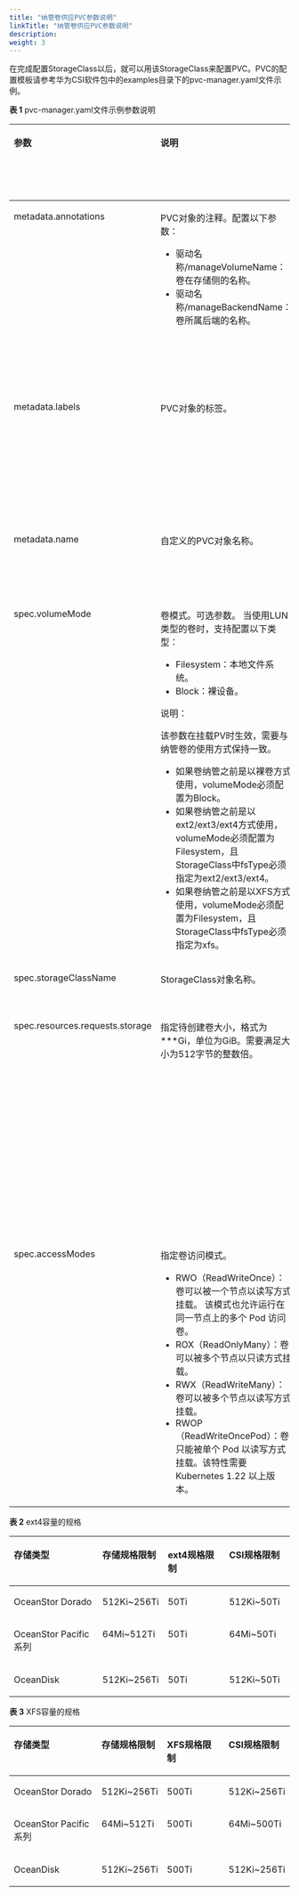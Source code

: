 ```yaml
---
title: "纳管卷供应PVC参数说明"
linkTitle: "纳管卷供应PVC参数说明"
description: 
weight: 3
---
```


在完成配置StorageClass以后，就可以用该StorageClass来配置PVC。PVC的配置模板请参考华为CSI软件包中的examples目录下的pvc-manager.yaml文件示例。

**表 1**  pvc-manager.yaml文件示例参数说明

<a name="zh-cn_topic_0150885187_table195731435604"></a>
<table><thead align="left"><tr id="zh-cn_topic_0150885187_row35732351904"><th class="cellrowborder" valign="top" width="13.47134713471347%" id="mcps1.2.6.1.1"><p id="zh-cn_topic_0150885187_p1257333517017"><a name="zh-cn_topic_0150885187_p1257333517017"></a><a name="zh-cn_topic_0150885187_p1257333517017"></a>参数</p>
</th>
<th class="cellrowborder" valign="top" width="26.852685268526855%" id="mcps1.2.6.1.2"><p id="zh-cn_topic_0150885187_p1457323512015"><a name="zh-cn_topic_0150885187_p1457323512015"></a><a name="zh-cn_topic_0150885187_p1457323512015"></a>说明</p>
</th>
<th class="cellrowborder" valign="top" width="5.15051505150515%" id="mcps1.2.6.1.3"><p id="p19360047916"><a name="p19360047916"></a><a name="p19360047916"></a>必选参数</p>
</th>
<th class="cellrowborder" valign="top" width="26.62266226622662%" id="mcps1.2.6.1.4"><p id="p9506371793"><a name="p9506371793"></a><a name="p9506371793"></a>默认值</p>
</th>
<th class="cellrowborder" valign="top" width="27.902790279027904%" id="mcps1.2.6.1.5"><p id="zh-cn_topic_0150885187_p85734352017"><a name="zh-cn_topic_0150885187_p85734352017"></a><a name="zh-cn_topic_0150885187_p85734352017"></a>备注</p>
</th>
</tr>
</thead>
<tbody><tr id="row969014592044"><td class="cellrowborder" valign="top" width="13.47134713471347%" headers="mcps1.2.6.1.1 "><p id="p2690115912418"><a name="p2690115912418"></a><a name="p2690115912418"></a>metadata.annotations</p>
</td>
<td class="cellrowborder" valign="top" width="26.852685268526855%" headers="mcps1.2.6.1.2 "><p id="p196189175512"><a name="p196189175512"></a><a name="p196189175512"></a>PVC对象的注释。配置以下参数：</p>
<a name="ul411121811565"></a><a name="ul411121811565"></a><ul id="ul411121811565"><li>驱动名称/manageVolumeName：卷在存储侧的名称。</li><li>驱动名称/manageBackendName：卷所属后端的名称。</li></ul>
</td>
<td class="cellrowborder" valign="top" width="5.15051505150515%" headers="mcps1.2.6.1.3 "><p id="p15360547910"><a name="p15360547910"></a><a name="p15360547910"></a>是</p>
</td>
<td class="cellrowborder" valign="top" width="26.62266226622662%" headers="mcps1.2.6.1.4 "><p id="p8502191171218"><a name="p8502191171218"></a><a name="p8502191171218"></a>csi.huawei.com/manageVolumeName: *    csi.huawei.com/manageBackendName: *</p>
</td>
<td class="cellrowborder" valign="top" width="27.902790279027904%" headers="mcps1.2.6.1.5 "><a name="ul44235513567"></a><a name="ul44235513567"></a><ul id="ul44235513567"><li>驱动名称获取请参考<a href="/css-docs/docs/installation-and-deployment/installing-huawei-csi/installing-huawei-csi-using-helm/parameters-in-the-values-yaml-file-of-helm#table188162213437">表4</a>。</li><li>驱动名称/manageVolumeName：为存储上已有卷的名称，除英文字符外，其他国家字符不支持。</li><li>驱动名称/manageBackendName：CSI中存储后端的名称。</li></ul>
<p id="p176901459748"><a name="p176901459748"></a><a name="p176901459748"></a>可执行<strong id="b128931112571"><a name="b128931112571"></a><a name="b128931112571"></a>oceanctl get backend -n huawei-csi</strong>命令获取后端名称。</p>
</td>
</tr>
<tr id="row13644161649"><td class="cellrowborder" valign="top" width="13.47134713471347%" headers="mcps1.2.6.1.1 "><p id="p7644961942"><a name="p7644961942"></a><a name="p7644961942"></a>metadata.labels</p>
</td>
<td class="cellrowborder" valign="top" width="26.852685268526855%" headers="mcps1.2.6.1.2 "><p id="p364436542"><a name="p364436542"></a><a name="p364436542"></a>PVC对象的标签。</p>
</td>
<td class="cellrowborder" valign="top" width="5.15051505150515%" headers="mcps1.2.6.1.3 "><p id="p3360941498"><a name="p3360941498"></a><a name="p3360941498"></a>否</p>
</td>
<td class="cellrowborder" valign="top" width="26.62266226622662%" headers="mcps1.2.6.1.4 "><p id="p10506117498"><a name="p10506117498"></a><a name="p10506117498"></a>-</p>
</td>
<td class="cellrowborder" valign="top" width="27.902790279027904%" headers="mcps1.2.6.1.5 "><p id="p168401138144212"><a name="p168401138144212"></a><a name="p168401138144212"></a>格式：provisioner: 安装时指定的驱动名称。</p>
<p id="p1067565015410"><a name="p1067565015410"></a><a name="p1067565015410"></a>例如 provisioner: csi.huawei.com。</p>
<p id="p19806312144118"><a name="p19806312144118"></a><a name="p19806312144118"></a>该参数在创建PVC时生效，用于监听PVC资源，获取metadata.annotations信息。</p>
</td>
</tr>
<tr id="zh-cn_topic_0150885187_row5573635907"><td class="cellrowborder" valign="top" width="13.47134713471347%" headers="mcps1.2.6.1.1 "><p id="zh-cn_topic_0150885187_p3573335305"><a name="zh-cn_topic_0150885187_p3573335305"></a><a name="zh-cn_topic_0150885187_p3573335305"></a>metadata.name</p>
</td>
<td class="cellrowborder" valign="top" width="26.852685268526855%" headers="mcps1.2.6.1.2 "><p id="zh-cn_topic_0150885187_p205736355017"><a name="zh-cn_topic_0150885187_p205736355017"></a><a name="zh-cn_topic_0150885187_p205736355017"></a>自定义的PVC对象名称。</p>
</td>
<td class="cellrowborder" valign="top" width="5.15051505150515%" headers="mcps1.2.6.1.3 "><p id="p1736019415915"><a name="p1736019415915"></a><a name="p1736019415915"></a>是</p>
</td>
<td class="cellrowborder" valign="top" width="26.62266226622662%" headers="mcps1.2.6.1.4 "><p id="p1506677916"><a name="p1506677916"></a><a name="p1506677916"></a>-</p>
</td>
<td class="cellrowborder" valign="top" width="27.902790279027904%" headers="mcps1.2.6.1.5 "><p id="p20875193814315"><a name="p20875193814315"></a><a name="p20875193814315"></a>以Kubernetes v1.22.1为例，支持数字、小写字母、中划线（-）和点（.）的组合，并且必须以字母数字开头和结尾。</p>
</td>
</tr>
<tr id="zh-cn_topic_0150885187_row696316316238"><td class="cellrowborder" valign="top" width="13.47134713471347%" headers="mcps1.2.6.1.1 "><p id="zh-cn_topic_0150885187_p1896393118231"><a name="zh-cn_topic_0150885187_p1896393118231"></a><a name="zh-cn_topic_0150885187_p1896393118231"></a>spec.volumeMode</p>
</td>
<td class="cellrowborder" valign="top" width="26.852685268526855%" headers="mcps1.2.6.1.2 "><p id="p1610614478451"><a name="p1610614478451"></a><a name="p1610614478451"></a>卷模式。可选参数。 当使用LUN类型的卷时，支持配置以下类型：</p>
<a name="ul823916101324"></a><a name="ul823916101324"></a><ul id="ul823916101324"><li>Filesystem：本地文件系统。</li><li>Block：裸设备。</li></ul>
<div class="note" id="note186041413175913"><a name="note186041413175913"></a><a name="note186041413175913"></a><span class="notetitle"> 说明： </span><div class="notebody"><p id="p156042013105912"><a name="p156042013105912"></a><a name="p156042013105912"></a>该参数在挂载PV时生效，需要与纳管卷的使用方式保持一致。</p>
<a name="ul10185528135916"></a><a name="ul10185528135916"></a><ul id="ul10185528135916"><li>如果卷纳管之前是以裸卷方式使用，volumeMode必须配置为Block。</li><li>如果卷纳管之前是以ext2/ext3/ext4方式使用，volumeMode必须配置为Filesystem，且StorageClass中fsType必须指定为ext2/ext3/ext4。</li><li>如果卷纳管之前是以XFS方式使用，volumeMode必须配置为Filesystem，且StorageClass中fsType必须指定为xfs。</li></ul>
</div></div>
</td>
<td class="cellrowborder" valign="top" width="5.15051505150515%" headers="mcps1.2.6.1.3 "><p id="p153606414917"><a name="p153606414917"></a><a name="p153606414917"></a>否</p>
</td>
<td class="cellrowborder" valign="top" width="26.62266226622662%" headers="mcps1.2.6.1.4 "><p id="p55061271915"><a name="p55061271915"></a><a name="p55061271915"></a>Filesystem</p>
</td>
<td class="cellrowborder" valign="top" width="27.902790279027904%" headers="mcps1.2.6.1.5 "><p id="p62045214421"><a name="p62045214421"></a><a name="p62045214421"></a>该参数在挂载PV时生效。</p>
<a name="ul1518211174214"></a><a name="ul1518211174214"></a><ul id="ul1518211174214"><li>Filesystem表示在容器通过一个本地文件系统访问PV，本地文件系统类型为指定StorageClass中的fsType字段指定。</li><li>Block表示使用裸卷的方式访问访问PV。</li></ul>
</td>
</tr>
<tr id="zh-cn_topic_0150885187_row25733352019"><td class="cellrowborder" valign="top" width="13.47134713471347%" headers="mcps1.2.6.1.1 "><p id="zh-cn_topic_0150885187_p357320351304"><a name="zh-cn_topic_0150885187_p357320351304"></a><a name="zh-cn_topic_0150885187_p357320351304"></a>spec.storageClassName</p>
</td>
<td class="cellrowborder" valign="top" width="26.852685268526855%" headers="mcps1.2.6.1.2 "><p id="zh-cn_topic_0150885187_p135732351909"><a name="zh-cn_topic_0150885187_p135732351909"></a><a name="zh-cn_topic_0150885187_p135732351909"></a>StorageClass对象名称。</p>
</td>
<td class="cellrowborder" valign="top" width="5.15051505150515%" headers="mcps1.2.6.1.3 "><p id="p1736015413918"><a name="p1736015413918"></a><a name="p1736015413918"></a>是</p>
</td>
<td class="cellrowborder" valign="top" width="26.62266226622662%" headers="mcps1.2.6.1.4 "><p id="p195061171092"><a name="p195061171092"></a><a name="p195061171092"></a>-</p>
</td>
<td class="cellrowborder" valign="top" width="27.902790279027904%" headers="mcps1.2.6.1.5 "><p id="p1521791621216"><a name="p1521791621216"></a><a name="p1521791621216"></a>StorageClass的配置需要与纳管卷的配置保持一致。</p>
</td>
</tr>
<tr id="zh-cn_topic_0150885187_row1157316351102"><td class="cellrowborder" valign="top" width="13.47134713471347%" headers="mcps1.2.6.1.1 "><p id="zh-cn_topic_0150885187_p9573035309"><a name="zh-cn_topic_0150885187_p9573035309"></a><a name="zh-cn_topic_0150885187_p9573035309"></a>spec.resources.requests.storage</p>
</td>
<td class="cellrowborder" valign="top" width="26.852685268526855%" headers="mcps1.2.6.1.2 "><p id="zh-cn_topic_0150885187_p1573183510015"><a name="zh-cn_topic_0150885187_p1573183510015"></a><a name="zh-cn_topic_0150885187_p1573183510015"></a>指定待创建卷大小，格式为***Gi，单位为GiB。需要满足大小为512字节的整数倍。</p>
</td>
<td class="cellrowborder" valign="top" width="5.15051505150515%" headers="mcps1.2.6.1.3 "><p id="p1436044990"><a name="p1436044990"></a><a name="p1436044990"></a>是</p>
</td>
<td class="cellrowborder" valign="top" width="26.62266226622662%" headers="mcps1.2.6.1.4 "><p id="p18506147494"><a name="p18506147494"></a><a name="p18506147494"></a>-</p>
</td>
<td class="cellrowborder" valign="top" width="27.902790279027904%" headers="mcps1.2.6.1.5 "><p id="p1525217519276"><a name="p1525217519276"></a><a name="p1525217519276"></a>PVC容量的规格取决于存储规格限制和主机规格限制。以OceanStor Dorado 6.1.2/OceanStor Pacific系列 8.1.0对接CentOS 7为例，当使用的是ext4文件系统时，容量限制见<a href="#zh-cn_topic_0150885187_table178824527142">表2</a>；当使用的是XFS文件系统时，容量限制见<a href="#zh-cn_topic_0150885187_table101951367104">表3</a>。如果使用的是NFS或者裸设备，容量需满足使用的华为存储设备型号和版本所要求的规格约束。</p>
<p id="p63667162711"><a name="p63667162711"></a><a name="p63667162711"></a>如果PVC容量不在规格范围内，可能会由于存储规格限制或主机文件系统规格限制导致创建PVC或Pod失败。</p>
</td>
</tr>
<tr id="zh-cn_topic_0150885187_row6573635502"><td class="cellrowborder" valign="top" width="13.47134713471347%" headers="mcps1.2.6.1.1 "><p id="zh-cn_topic_0150885187_p1657333515012"><a name="zh-cn_topic_0150885187_p1657333515012"></a><a name="zh-cn_topic_0150885187_p1657333515012"></a>spec.accessModes</p>
</td>
<td class="cellrowborder" valign="top" width="26.852685268526855%" headers="mcps1.2.6.1.2 "><p id="p51122302293"><a name="p51122302293"></a><a name="p51122302293"></a>指定卷访问模式。</p>
<a name="ul69743301323"></a><a name="ul69743301323"></a><ul id="ul69743301323"><li><span>RWO</span>（ReadWriteOnce）：卷可以被一个节点以读写方式挂载。 该模式也允许运行在同一节点上的多个 Pod 访问卷。</li><li><span>ROX</span>（ReadOnlyMany）：卷可以被多个节点以只读方式挂载。</li><li><span>RWX</span>（ReadWriteMany）：卷可以被多个节点以读写方式挂载。</li><li><span>RWOP</span>（ReadWriteOncePod）：卷只能被单个 Pod 以读写方式挂载。该特性需要 Kubernetes 1.22 以上版本。</li></ul>
</td>
<td class="cellrowborder" valign="top" width="5.15051505150515%" headers="mcps1.2.6.1.3 "><p id="p10360448912"><a name="p10360448912"></a><a name="p10360448912"></a>是</p>
</td>
<td class="cellrowborder" valign="top" width="26.62266226622662%" headers="mcps1.2.6.1.4 "><p id="p65069712920"><a name="p65069712920"></a><a name="p65069712920"></a>ReadWriteOnce</p>
</td>
<td class="cellrowborder" valign="top" width="27.902790279027904%" headers="mcps1.2.6.1.5 "><a name="ul16793434324"></a><a name="ul16793434324"></a><ul id="ul16793434324"><li><span>RWO/ROX/RWOP：</span>所有类型卷均支持，<span>RWOP</span>需<span>Kubernetes 1.22</span>版本以上支持。Kubernetes 1.29版本以下需要参考<a href="/css-docs/docs/common-operations/enabling-the-readwriteoncepod-feature-gate">开启ReadWriteOncePod功能门</a>章节开启该特性。</li><li><span>RWX</span>支持情况如下：<a name="ul10813936394"></a><a name="ul10813936394"></a><ul id="ul10813936394"><li><a href="/css-docs/docs/storage-backend-management/managing-storage-backends/creating-a-storage-backend/storage-backend-parameters#li277121152812">NAS存储</a>：所有卷均支持。</li><li><a href="/css-docs/docs/storage-backend-management/managing-storage-backends/creating-a-storage-backend/storage-backend-parameters#zh-cn_topic_0000001324610777_li5135242193418">SAN存储</a>：仅volumeMode设置为Block的卷支持。</li></ul>
</li></ul>
</td>
</tr>
</tbody>
</table>

**表 2**  ext4容量的规格

<a name="zh-cn_topic_0150885187_table178824527142"></a>
<table><thead align="left"><tr id="zh-cn_topic_0150885187_row12882145215140"><th class="cellrowborder" valign="top" width="33.23%" id="mcps1.2.5.1.1"><p id="zh-cn_topic_0150885187_p18826529140"><a name="zh-cn_topic_0150885187_p18826529140"></a><a name="zh-cn_topic_0150885187_p18826529140"></a>存储类型</p>
</th>
<th class="cellrowborder" valign="top" width="19.89%" id="mcps1.2.5.1.2"><p id="zh-cn_topic_0150885187_p28820526146"><a name="zh-cn_topic_0150885187_p28820526146"></a><a name="zh-cn_topic_0150885187_p28820526146"></a>存储规格限制</p>
</th>
<th class="cellrowborder" valign="top" width="23.44%" id="mcps1.2.5.1.3"><p id="zh-cn_topic_0150885187_p58821552161412"><a name="zh-cn_topic_0150885187_p58821552161412"></a><a name="zh-cn_topic_0150885187_p58821552161412"></a>ext4规格限制</p>
</th>
<th class="cellrowborder" valign="top" width="23.44%" id="mcps1.2.5.1.4"><p id="zh-cn_topic_0150885187_p9882252201418"><a name="zh-cn_topic_0150885187_p9882252201418"></a><a name="zh-cn_topic_0150885187_p9882252201418"></a>CSI规格限制</p>
</th>
</tr>
</thead>
<tbody><tr id="zh-cn_topic_0150885187_row11882205261417"><td class="cellrowborder" valign="top" width="33.23%" headers="mcps1.2.5.1.1 "><p id="zh-cn_topic_0150885187_p1788211526142"><a name="zh-cn_topic_0150885187_p1788211526142"></a><a name="zh-cn_topic_0150885187_p1788211526142"></a>OceanStor Dorado</p>
</td>
<td class="cellrowborder" valign="top" width="19.89%" headers="mcps1.2.5.1.2 "><p id="zh-cn_topic_0150885187_p265163441310"><a name="zh-cn_topic_0150885187_p265163441310"></a><a name="zh-cn_topic_0150885187_p265163441310"></a>512Ki~256Ti</p>
</td>
<td class="cellrowborder" valign="top" width="23.44%" headers="mcps1.2.5.1.3 "><p id="zh-cn_topic_0150885187_p1988245219141"><a name="zh-cn_topic_0150885187_p1988245219141"></a><a name="zh-cn_topic_0150885187_p1988245219141"></a><span>50Ti</span></p>
</td>
<td class="cellrowborder" valign="top" width="23.44%" headers="mcps1.2.5.1.4 "><p id="zh-cn_topic_0150885187_p15882185241416"><a name="zh-cn_topic_0150885187_p15882185241416"></a><a name="zh-cn_topic_0150885187_p15882185241416"></a>512Ki~50Ti</p>
</td>
</tr>
<tr id="zh-cn_topic_0150885187_row1230184492014"><td class="cellrowborder" valign="top" width="33.23%" headers="mcps1.2.5.1.1 "><p id="zh-cn_topic_0150885187_p9499133571212"><a name="zh-cn_topic_0150885187_p9499133571212"></a><a name="zh-cn_topic_0150885187_p9499133571212"></a>OceanStor Pacific系列</p>
</td>
<td class="cellrowborder" valign="top" width="19.89%" headers="mcps1.2.5.1.2 "><p id="zh-cn_topic_0150885187_p7650193417133"><a name="zh-cn_topic_0150885187_p7650193417133"></a><a name="zh-cn_topic_0150885187_p7650193417133"></a>64Mi~512Ti</p>
</td>
<td class="cellrowborder" valign="top" width="23.44%" headers="mcps1.2.5.1.3 "><p id="zh-cn_topic_0150885187_p1424338151414"><a name="zh-cn_topic_0150885187_p1424338151414"></a><a name="zh-cn_topic_0150885187_p1424338151414"></a><span>50Ti</span></p>
</td>
<td class="cellrowborder" valign="top" width="23.44%" headers="mcps1.2.5.1.4 "><p id="zh-cn_topic_0150885187_p138617554183"><a name="zh-cn_topic_0150885187_p138617554183"></a><a name="zh-cn_topic_0150885187_p138617554183"></a>64Mi~50Ti</p>
</td>
</tr>
<tr id="row114604135313"><td class="cellrowborder" valign="top" width="33.23%" headers="mcps1.2.5.1.1 "><p id="p7142144118479"><a name="p7142144118479"></a><a name="p7142144118479"></a>OceanDisk</p>
</td>
<td class="cellrowborder" valign="top" width="19.89%" headers="mcps1.2.5.1.2 "><p id="p16142541184718"><a name="p16142541184718"></a><a name="p16142541184718"></a>512Ki~256Ti</p>
</td>
<td class="cellrowborder" valign="top" width="23.44%" headers="mcps1.2.5.1.3 "><p id="p1114214184720"><a name="p1114214184720"></a><a name="p1114214184720"></a><span>50Ti</span></p>
</td>
<td class="cellrowborder" valign="top" width="23.44%" headers="mcps1.2.5.1.4 "><p id="p186916546476"><a name="p186916546476"></a><a name="p186916546476"></a>512Ki~50Ti</p>
</td>
</tr>
</tbody>
</table>

**表 3**  XFS容量的规格

<a name="zh-cn_topic_0150885187_table101951367104"></a>
<table><thead align="left"><tr id="zh-cn_topic_0150885187_row17195566105"><th class="cellrowborder" valign="top" width="33.07330733073307%" id="mcps1.2.5.1.1"><p id="zh-cn_topic_0150885187_p51951067101"><a name="zh-cn_topic_0150885187_p51951067101"></a><a name="zh-cn_topic_0150885187_p51951067101"></a>存储类型</p>
</th>
<th class="cellrowborder" valign="top" width="20.412041204120417%" id="mcps1.2.5.1.2"><p id="zh-cn_topic_0150885187_p141951062104"><a name="zh-cn_topic_0150885187_p141951062104"></a><a name="zh-cn_topic_0150885187_p141951062104"></a>存储规格限制</p>
</th>
<th class="cellrowborder" valign="top" width="23.512351235123514%" id="mcps1.2.5.1.3"><p id="zh-cn_topic_0150885187_p17195136151010"><a name="zh-cn_topic_0150885187_p17195136151010"></a><a name="zh-cn_topic_0150885187_p17195136151010"></a>XFS规格限制</p>
</th>
<th class="cellrowborder" valign="top" width="23.002300230023007%" id="mcps1.2.5.1.4"><p id="zh-cn_topic_0150885187_p1819520616108"><a name="zh-cn_topic_0150885187_p1819520616108"></a><a name="zh-cn_topic_0150885187_p1819520616108"></a>CSI规格限制</p>
</th>
</tr>
</thead>
<tbody><tr id="zh-cn_topic_0150885187_row12195156161015"><td class="cellrowborder" valign="top" width="33.07330733073307%" headers="mcps1.2.5.1.1 "><p id="zh-cn_topic_0150885187_p1919526121011"><a name="zh-cn_topic_0150885187_p1919526121011"></a><a name="zh-cn_topic_0150885187_p1919526121011"></a>OceanStor Dorado</p>
</td>
<td class="cellrowborder" valign="top" width="20.412041204120417%" headers="mcps1.2.5.1.2 "><p id="zh-cn_topic_0150885187_p131951613101"><a name="zh-cn_topic_0150885187_p131951613101"></a><a name="zh-cn_topic_0150885187_p131951613101"></a>512Ki~256Ti</p>
</td>
<td class="cellrowborder" valign="top" width="23.512351235123514%" headers="mcps1.2.5.1.3 "><p id="zh-cn_topic_0150885187_p919518613107"><a name="zh-cn_topic_0150885187_p919518613107"></a><a name="zh-cn_topic_0150885187_p919518613107"></a><span>500Ti</span></p>
</td>
<td class="cellrowborder" valign="top" width="23.002300230023007%" headers="mcps1.2.5.1.4 "><p id="zh-cn_topic_0150885187_p15195865109"><a name="zh-cn_topic_0150885187_p15195865109"></a><a name="zh-cn_topic_0150885187_p15195865109"></a>512Ki~256Ti</p>
</td>
</tr>
<tr id="zh-cn_topic_0150885187_row171951969107"><td class="cellrowborder" valign="top" width="33.07330733073307%" headers="mcps1.2.5.1.1 "><p id="zh-cn_topic_0150885187_p1519514631010"><a name="zh-cn_topic_0150885187_p1519514631010"></a><a name="zh-cn_topic_0150885187_p1519514631010"></a>OceanStor Pacific系列</p>
</td>
<td class="cellrowborder" valign="top" width="20.412041204120417%" headers="mcps1.2.5.1.2 "><p id="zh-cn_topic_0150885187_p1619519612104"><a name="zh-cn_topic_0150885187_p1619519612104"></a><a name="zh-cn_topic_0150885187_p1619519612104"></a>64Mi~512Ti</p>
</td>
<td class="cellrowborder" valign="top" width="23.512351235123514%" headers="mcps1.2.5.1.3 "><p id="zh-cn_topic_0150885187_p171963681017"><a name="zh-cn_topic_0150885187_p171963681017"></a><a name="zh-cn_topic_0150885187_p171963681017"></a><span>500Ti</span></p>
</td>
<td class="cellrowborder" valign="top" width="23.002300230023007%" headers="mcps1.2.5.1.4 "><p id="zh-cn_topic_0150885187_p3196126121011"><a name="zh-cn_topic_0150885187_p3196126121011"></a><a name="zh-cn_topic_0150885187_p3196126121011"></a>64Mi~500Ti</p>
</td>
</tr>
<tr id="row14753133712533"><td class="cellrowborder" valign="top" width="33.07330733073307%" headers="mcps1.2.5.1.1 "><p id="p1438619618481"><a name="p1438619618481"></a><a name="p1438619618481"></a>OceanDisk</p>
</td>
<td class="cellrowborder" valign="top" width="20.412041204120417%" headers="mcps1.2.5.1.2 "><p id="p8844111114811"><a name="p8844111114811"></a><a name="p8844111114811"></a>512Ki~256Ti</p>
</td>
<td class="cellrowborder" valign="top" width="23.512351235123514%" headers="mcps1.2.5.1.3 "><p id="p484401134818"><a name="p484401134818"></a><a name="p484401134818"></a><span>500Ti</span></p>
</td>
<td class="cellrowborder" valign="top" width="23.002300230023007%" headers="mcps1.2.5.1.4 "><p id="p1484421164813"><a name="p1484421164813"></a><a name="p1484421164813"></a>512Ki~256Ti</p>
</td>
</tr>
</tbody>
</table>

